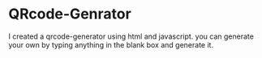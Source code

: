 # QRcode-Genrator
I created a qrcode-generator using html and javascript. you can generate your own by typing anything in the blank box and generate it.  
